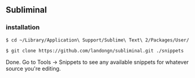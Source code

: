## Subliminal

### installation

```
$ cd ~/Library/Application\ Support/Sublime\ Text\ 2/Packages/User/

$ git clone https://github.com/landongn/subliminal.git ./snippets
```

Done. Go to Tools -> Snippets to see any available snippets for whatever source you're editing.
